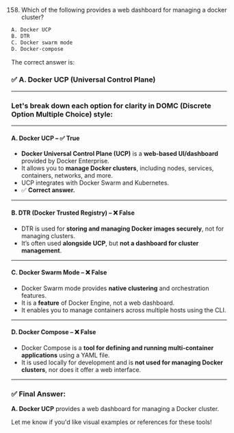 158. Which of the following provides a web dashboard for managing a docker cluster?
```sh
A. Docker UCP
B. DTR
C. Docker swarm mode
D. Docker-compose
```

The correct answer is:

### ✅ **A. Docker UCP (Universal Control Plane)**

---

### Let's break down each option for clarity in **DOMC (Discrete Option Multiple Choice)** style:

---

#### **A. Docker UCP – ✅ True**
- **Docker Universal Control Plane (UCP)** is a **web-based UI/dashboard** provided by Docker Enterprise.
- It allows you to **manage Docker clusters**, including nodes, services, containers, networks, and more.
- UCP integrates with Docker Swarm and Kubernetes.
- ✅ **Correct answer.**

---

#### **B. DTR (Docker Trusted Registry) – ❌ False**
- DTR is used for **storing and managing Docker images securely**, not for managing clusters.
- It’s often used **alongside UCP**, but **not a dashboard for cluster management**.

---

#### **C. Docker Swarm Mode – ❌ False**
- Docker Swarm mode provides **native clustering** and orchestration features.
- It is a **feature** of Docker Engine, not a web dashboard.
- It enables you to manage containers across multiple hosts using the CLI.

---

#### **D. Docker Compose – ❌ False**
- Docker Compose is a **tool for defining and running multi-container applications** using a YAML file.
- It is used locally for development and is **not used for managing Docker clusters**, nor does it offer a web interface.

---

### ✅ Final Answer:
**A. Docker UCP** provides a web dashboard for managing a Docker cluster.

Let me know if you'd like visual examples or references for these tools!
